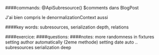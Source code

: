 ####commands:
@ApiSubresource()
$comments dans BlogPost

J'ai bien compris le denormalizationContext aussi



####key words:
subresources, serialization depth, relations

####exercice:
####questions:
####notes:
more randomness in fixtures
setting author automatically (2eme methode)
setting date auto ..
subresources
serialization deep



